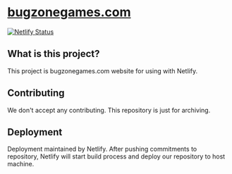 # [bugzonegames.com](https://bugzonegames.com)

[![Netlify Status](https://api.netlify.com/api/v1/badges/89b6bba7-a11f-4e59-8d5b-9ff9ccfbd018/deploy-status)](https://app.netlify.com/sites/bugzonegames/deploys)

## What is this project?

This project is bugzonegames.com website for using with Netlify.

## Contributing

We don't accept any contributing. This repository is just for archiving.

## Deployment

Deployment maintained by Netlify. After pushing commitments to repository, Netlify will start build process and deploy our repository to host machine.